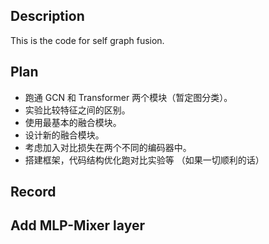 <!--
 * @Descripttion: 
 * @Author: Rui Dong
 * @Date: 2023-10-07 19:45:01
 * @LastEditors: Rui Dong
 * @LastEditTime: 2023-11-02 10:01:06
-->

## Description
This is the code for self graph fusion.

## Plan
- 跑通 GCN 和 Transformer 两个模块（暂定图分类）。
- 实验比较特征之间的区别。
- 使用最基本的融合模块。
- 设计新的融合模块。
- 考虑加入对比损失在两个不同的编码器中。
- 搭建框架，代码结构优化跑对比实验等 （如果一切顺利的话）

## Record


## Add MLP-Mixer layer